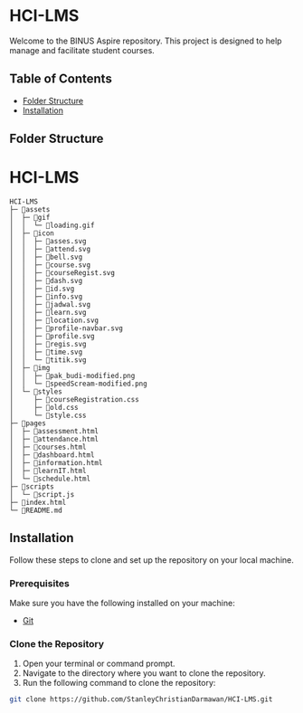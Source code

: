 # HCI-LMS

Welcome to the BINUS Aspire repository. This project is designed to help manage and facilitate student courses.

## Table of Contents
- [Folder Structure](#folder-structure)
- [Installation](#installation)

## Folder Structure
# HCI-LMS
```
HCI-LMS
├─ 📁assets
│  ├─ 📁gif
│  │  └─ 📄loading.gif
│  ├─ 📁icon
│  │  ├─ 📄asses.svg
│  │  ├─ 📄attend.svg
│  │  ├─ 📄bell.svg
│  │  ├─ 📄course.svg
│  │  ├─ 📄courseRegist.svg
│  │  ├─ 📄dash.svg
│  │  ├─ 📄id.svg
│  │  ├─ 📄info.svg
│  │  ├─ 📄jadwal.svg
│  │  ├─ 📄learn.svg
│  │  ├─ 📄location.svg
│  │  ├─ 📄profile-navbar.svg
│  │  ├─ 📄profile.svg
│  │  ├─ 📄regis.svg
│  │  ├─ 📄time.svg
│  │  └─ 📄titik.svg
│  ├─ 📁img
│  │  ├─ 📄pak_budi-modified.png
│  │  └─ 📄speedScream-modified.png
│  └─ 📁styles
│     ├─ 📄courseRegistration.css
│     ├─ 📄old.css
│     └─ 📄style.css
├─ 📁pages
│  ├─ 📄assessment.html
│  ├─ 📄attendance.html
│  ├─ 📄courses.html
│  ├─ 📄dashboard.html
│  ├─ 📄information.html
│  ├─ 📄learnIT.html
│  └─ 📄schedule.html
├─ 📁scripts
│  └─ 📄script.js
├─ 📄index.html
└─ 📄README.md
```

## Installation

Follow these steps to clone and set up the repository on your local machine.

### Prerequisites

Make sure you have the following installed on your machine:
- [Git](https://git-scm.com/)

### Clone the Repository

1. Open your terminal or command prompt.
2. Navigate to the directory where you want to clone the repository.
3. Run the following command to clone the repository:

```bash
git clone https://github.com/StanleyChristianDarmawan/HCI-LMS.git